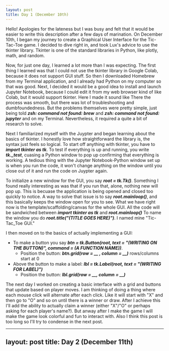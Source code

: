 ```yaml
---
layout: post
title: Day 1 (December 10th)
---
```

  Hello! Apologies for the lateness but I was busy and felt that it would be easier to write this description after a few days of marination. On December 10th, I began my journey to create a Graphical User Interface for the Tic-Tac-Toe game. I decided to dive right in, and took Lux's advice to use the tkinter library. Tkinter is one of the standard libraries in Python, like plotly, math, and random. 

  Now, for just one day, I learned a lot more than I was expecting. The first thing I learned was that I could not use the tkinter library in Google Colab, because it does not support GUI stuff. So then I downloaded Homebrew from my Terminal application, and I already had Python on my computer so that was good. Next, I decided it would be a good idea to install and launch Jupyter Notebook, because I could edit it from my web browser kind of like Colab, but it would support tkinter. Here I made it sound like There the process was smooth, but there was lot of troubleshooting and dumbfoundedness. But the problems themselves were pretty simple, just being told ***zsh: command not found: brew*** and ***zsh: command not found: jupyter*** and on my Terminal. Nevertheless, it required a quite a bit of research to solve.   
  
  Next I familiarized myself with the Juypter and began learning about the basics of tkinter. I honestly love how straightforward the library is, the syntax just feels so logical. To start off anything with tkinter, you have to ***import tkinter as tk***. To test if everything is up and running, you write ***tk._test***, cuasing a Python window to pop up confirming that everything is working. A tedious thing with the Jupyter Notebook-Python window set up is when you run the code, it won't change anything on the window until you close out of it and run the code on Juypter again.  
  
  To initialize a new window for the GUI, you say ***root = tk.Tk()***. Something I found really interesting as was that if you run that, alone, nothing new will pop up. This is becuase the application is being opened and closed too quickly to notice. A way to solve that issue is to say ***root.mainloop()***, and this basically keeps the window open for you to see. What we have right now is the template/scaffolding/canvas for the whole GUI. All the code will be sandwiched between ***import tkinter as tk*** and ***root.mainloop()*** To name the window you do ***root.title("(TITLE GOES HERE)")***. I named mine "Tic-Tac_Toe GUI."
  
  I then moved on to the basics of actually implementing a GUI: 
  - To make a button you say ***btn = tk.Button(root, text = "(WRITING ON THE BUTTON)", command = (A FUNCTION NAME))***.
      - Position the button: ***btn.grid(row = __ , column = __)*** rows/columns start at 0
  - Above the button to make a label: ***lbl = tk.Label(root, text = "(WRITING FOR LABEL)")***
      - Position the button: ***lbl.grid(row = __, column = __)***

The next day I worked on creating a basic interface with a grid and buttons that update based on player moves. I am thinking of doing a thing where each mouse click will alternate after each click. Like it will start with "X" and then go to "O" and so on until there is a winner or draw. After I achieve this I'll add the ability to actually claim a winner (either "X"/"O" or perhaps asking for each player's name?). But anway after I make the game I will make the game look colorful and fun to interact with. Also I think this post is too long so I'll try to condense in the next post.  

---
layout: post
title: Day 2 (December 11th)
---

